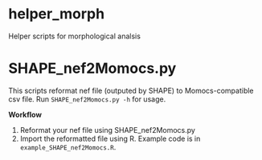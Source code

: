# helper_morph
Helper scripts for morphological analsis

# SHAPE_nef2Momocs.py
This scripts reformat nef file (outputed by SHAPE) to Momocs-compatible csv file.
Run `SHAPE_nef2Momocs.py -h` for usage.

**Workflow**
1. Reformat your nef file using SHAPE_nef2Momocs.py
2. Import the reformatted file using R. Example code is in `example_SHAPE_nef2Momocs.R`.
